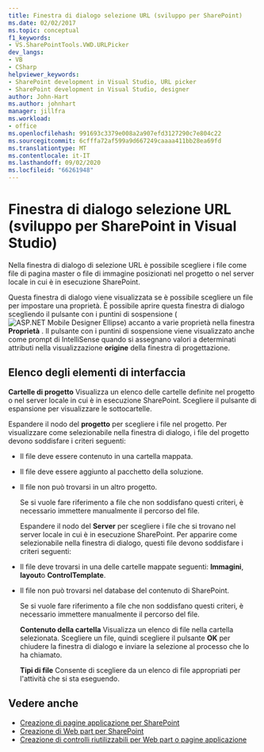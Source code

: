 ```yaml
---
title: Finestra di dialogo selezione URL (sviluppo per SharePoint)
ms.date: 02/02/2017
ms.topic: conceptual
f1_keywords:
- VS.SharePointTools.VWD.URLPicker
dev_langs:
- VB
- CSharp
helpviewer_keywords:
- SharePoint development in Visual Studio, URL picker
- SharePoint development in Visual Studio, designer
author: John-Hart
ms.author: johnhart
manager: jillfra
ms.workload:
- office
ms.openlocfilehash: 991693c3379e008a2a907efd3127290c7e804c22
ms.sourcegitcommit: 6cfffa72af599a9d667249caaaa411bb28ea69fd
ms.translationtype: MT
ms.contentlocale: it-IT
ms.lasthandoff: 09/02/2020
ms.locfileid: "66261948"
---
```

# <a name="url-picker-dialog-box-sharepoint-development-in-visual-studio"></a>Finestra di dialogo selezione URL (sviluppo per SharePoint in Visual Studio)
  Nella finestra di dialogo di selezione URL è possibile scegliere i file come file di pagina master o file di immagine posizionati nel progetto o nel server locale in cui è in esecuzione SharePoint.

 Questa finestra di dialogo viene visualizzata se è possibile scegliere un file per impostare una proprietà. È possibile aprire questa finestra di dialogo scegliendo il pulsante con i puntini di sospensione (![ASP.NET Mobile Designer Ellipse](../sharepoint/media/mwellipsis.gif "Ellisse di ASP.NET Mobile Designer")) accanto a varie proprietà nella finestra **Proprietà** . Il pulsante con i puntini di sospensione viene visualizzato anche come prompt di IntelliSense quando si assegnano valori a determinati attributi nella visualizzazione **origine** della finestra di progettazione.

## <a name="uielement-list"></a>Elenco degli elementi di interfaccia
 **Cartelle di progetto** Visualizza un elenco delle cartelle definite nel progetto o nel server locale in cui è in esecuzione SharePoint. Scegliere il pulsante di espansione per visualizzare le sottocartelle.

 Espandere il nodo del **progetto** per scegliere i file nel progetto. Per visualizzare come selezionabile nella finestra di dialogo, i file del progetto devono soddisfare i criteri seguenti:

- Il file deve essere contenuto in una cartella mappata.

- Il file deve essere aggiunto al pacchetto della soluzione.

- Il file non può trovarsi in un altro progetto.

  Se si vuole fare riferimento a file che non soddisfano questi criteri, è necessario immettere manualmente il percorso del file.

  Espandere il nodo del **Server** per scegliere i file che si trovano nel server locale in cui è in esecuzione SharePoint. Per apparire come selezionabile nella finestra di dialogo, questi file devono soddisfare i criteri seguenti:

- Il file deve trovarsi in una delle cartelle mappate seguenti: **Immagini**, **layout**o **ControlTemplate**.

- Il file non può trovarsi nel database del contenuto di SharePoint.

  Se si vuole fare riferimento a file che non soddisfano questi criteri, è necessario immettere manualmente il percorso del file.

  **Contenuto della cartella** Visualizza un elenco di file nella cartella selezionata. Scegliere un file, quindi scegliere il pulsante **OK** per chiudere la finestra di dialogo e inviare la selezione al processo che lo ha chiamato.

  **Tipi di file** Consente di scegliere da un elenco di file appropriati per l'attività che si sta eseguendo.

## <a name="see-also"></a>Vedere anche
- [Creazione di pagine applicazione per SharePoint](../sharepoint/creating-application-pages-for-sharepoint.md)
- [Creazione di Web part per SharePoint](../sharepoint/creating-web-parts-for-sharepoint.md)
- [Creazione di controlli riutilizzabili per Web part o pagine applicazione](../sharepoint/creating-reusable-controls-for-web-parts-or-application-pages.md)
